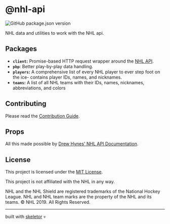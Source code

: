 # @nhl-api

![GitHub package.json version](https://img.shields.io/github/package-json/v/gretzky/nhl-api)

NHL data and utilities to work with the NHL api.

## Packages

- **`client`:** Promise-based HTTP request wrapper around the [NHL API](https://statsapi.web.nhl.com).
- **`pbp`**: Better play-by-play data handling.
- **`players`:** A comprehensive list of every NHL player to ever step foot on the ice- contains player IDs, names, and nicknames.
- **`teams`:** A list of all NHL teams with their IDs, names, nicknames, abbreviations, and colors

## Contributing

Please read the [Contribution Guide](https://github.com/gretzky/nhl-api/blob/master/CONTRIBUTING.md).

## Props

All this made possible by [Drew Hynes' NHL API Documentation](https://gitlab.com/dword4/nhlapi).

## License

This project is licensed under the [MIT License](https://github.com/gretzky/nhl-api/blob/master/LICENSE).

This project is not affiliated with the NHL in any way.

NHL and the NHL Shield are registered trademarks of the National Hockey League. NHL and NHL team marks are the property of the NHL and its teams. © NHL 2019. All Rights Reserved.

---

built with [skeletor](https://github.com/gretzky/skeletor) 💀

